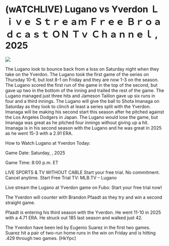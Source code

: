 # (wATCHLIVE) Lugano vs Yverdon Ｌｉｖｅ Ｓｔｒｅａｍ Ｆｒｅｅ Ｂｒｏａｄｃａｓｔ ＯＮ Ｔｖ Ｃｈａｎｎｅｌ , 2025  
  
  
[![](https://i.imgur.com/qSNzIqt.png)](https://movie.rssnews.media/tsNwejcA.php)  
  
The Lugano look to bounce back from a loss on Saturday night when they take on the Yverdon. The Lugano took the first game of the series on Thursday 10-6, but lost 8-1 on Friday and they are now 1-3 on the season. The Lugano scored the first run of the game in the top of the second, but gave up two in the bottom of the inning and trailed the rest of the game. The Lugano managed just three hits and Jameson Taillon gave up six runs in four and a third innings. The Lugano will give the ball to Shota Imanaga on Saturday as they look to clinch at least a series split with the Yverdon. Imanaga will be making his second start this season after he pitched against the Los Angeles Dodgers in Japan. The Lugano would lose the game, but Imanaga was great as he pitched four innings without giving up a hit. Imanaga is in his second season with the Lugano and he was great in 2025 as he went 15-3 with a 2.91 ERA.

How to Watch Lugano at Yverdon Today:

Game Date: Saturday, , 2025

Game Time: 8:00 p.m. ET

LIVE SPORTS & TV WITHOUT CABLE
Start your free trial. No commitment. Cancel anytime.
Start Free Trial
TV: MLB.TV – Lugano

Live stream the Lugano at Yverdon game on Fubo: Start your free trial now!

The Yverdon will counter with Brandon Pfaadt as they try and win a second straight game.

Pfaadt is entering his third season with the Yverdon. He went 11-10 in 2025 with a 4.71 ERA. He struck out 185 last season and walked just 42.

The Yverdon have been led by Eugenio Suarez in the first two games. Suarez hit a pair of two-run home runs in the win on Friday and is hitting .429 through two games. [HkYpc]